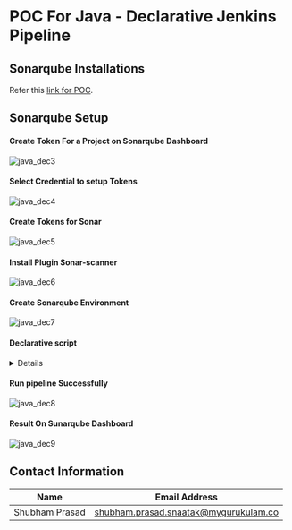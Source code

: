 # POC For Java - Declarative Jenkins Pipeline




## Sonarqube Installations
Refer this [link for POC](https://github.com/Cloud-NInja-snaatak/Documentation/tree/himanshu-SCRUM-176/application_ci/tools/setup/sonarqube/software_configuration/poc).

## Sonarqube Setup
#### Create Token For a Project on Sonarqube Dashboard 

![java_dec3](https://github.com/user-attachments/assets/cbd0f3a5-f5e2-4ddd-afac-8db15eb6b63d)


#### Select Credential to setup Tokens 
![java_dec4](https://github.com/user-attachments/assets/85315983-27ad-4376-8069-e9f81c83607d)

#### Create Tokens for Sonar 
![java_dec5](https://github.com/user-attachments/assets/b3580319-5e05-4395-9cdd-472084844acb)

####  Install Plugin Sonar-scanner 
![java_dec6](https://github.com/user-attachments/assets/27e8ae35-bfdf-461b-ae5c-81faa4297161)

#### Create Sonarqube Environment 
![java_dec7](https://github.com/user-attachments/assets/5f4714c7-5c18-40cf-9a35-118d31d523b7)

#### Declarative script 
<details>
pipeline {
    agent any
    
    
    tools{
        maven 'mvn'  
    }

    environment {
        SONARQUBE_URL = 'http://16.16.187.233:9000/' // Update with your SonarQube server URL
        SONAR_PROJECT_KEY = 'java' // Update with your actual SonarQube project key
    }

    stages {
        stage('Cleanup Workspace') {
          steps {
        cleanWs()
           }
         }
        stage('Checkout Code') {
            steps {
                git branch: 'master', url: 'https://github.com/shubhamprasadnr/secretsanta-generator.git' // Updated repo URL
            }
        }

        stage('Build') {
            steps {
                sh 'mvn clean compile'
            }
        }

        stage('sonarQube Scan') {
            steps {
                withSonarQubeEnv('sonarqube') { // Ensure 'demo' matches the SonarQube instance name in Jenkins settings
                    withCredentials([string(credentialsId: 'sonarcred', variable: 'SONARQUBE_TOKEN')]) {
                        sh """
                        mvn sonar:sonar \
                        -Dsonar.projectKey=${SONAR_PROJECT_KEY} \
                        -Dsonar.host.url=${SONARQUBE_URL} \
                        -Dsonar.login=${SONARQUBE_TOKEN}
                        """
                    }
                }
            }
        }
    }
}

</details>

#### Run pipeline Successfully 
![java_dec8](https://github.com/user-attachments/assets/443f5d95-f86b-46eb-b274-4f663c77d41b)

#### Result On Sunarqube Dashboard 

![java_dec9](https://github.com/user-attachments/assets/f98688f9-8ff7-4cd4-8ef7-33400449d217)

##  Contact Information

| Name | Email Address |
|------|---------------|
| Shubham Prasad | [shubham.prasad.snaatak@mygurukulam.co](mailto:shubham.prasad.snaatak@mygurukulam.co) |




